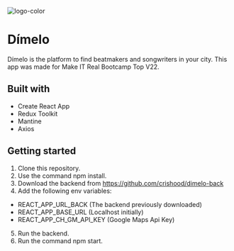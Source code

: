 
![logo-color](https://user-images.githubusercontent.com/19397183/180856807-54d5e354-ef0d-4564-9dae-e5350ef3ff7b.svg)

# Dímelo
Dímelo is the platform to find beatmakers and songwriters in your city.
This app was made for Make IT Real Bootcamp Top V22.
## Built with
- Create React App
- Redux Toolkit
- Mantine
- Axios

## Getting started
1. Clone this repository.
2. Use the command npm install.
3. Download the backend from https://github.com/crishood/dimelo-back
4. Add the following env variables:
  - REACT_APP_URL_BACK (The backend previously downloaded)
  - REACT_APP_BASE_URL (Localhost initially)
  - REACT_APP_CH_GM_API_KEY (Google Maps Api Key)
 5. Run the backend.
 6. Run the command npm start.
